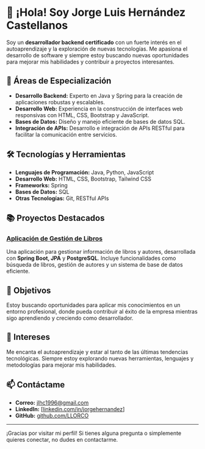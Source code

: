 # 👋 ¡Hola! Soy Jorge Luis Hernández Castellanos

Soy un **desarrollador backend certificado** con un fuerte interés en el autoaprendizaje y la exploración de nuevas tecnologías. Me apasiona el desarrollo de software y siempre estoy buscando nuevas oportunidades para mejorar mis habilidades y contribuir a proyectos interesantes.

## 🚀 Áreas de Especialización

- **Desarrollo Backend:** Experto en Java y Spring para la creación de aplicaciones robustas y escalables.
- **Desarrollo Web:** Experiencia en la construcción de interfaces web responsivas con HTML, CSS, Bootstrap y JavaScript.
- **Bases de Datos:** Diseño y manejo eficiente de bases de datos SQL.
- **Integración de APIs:** Desarrollo e integración de APIs RESTful para facilitar la comunicación entre servicios.

## 🛠️ Tecnologías y Herramientas

- **Lenguajes de Programación:** Java, Python, JavaScript
- **Desarrollo Web:** HTML, CSS, Bootstrap, Tailwind CSS
- **Frameworks:** Spring
- **Bases de Datos:** SQL
- **Otras Tecnologías:** Git, RESTful APIs

## 📚 Proyectos Destacados

### [Aplicación de Gestión de Libros](https://github.com/tu-usuario/proyecto-libros)
Una aplicación para gestionar información de libros y autores, desarrollada con **Spring Boot, JPA** y **PostgreSQL**. Incluye funcionalidades como búsqueda de libros, gestión de autores y un sistema de base de datos eficiente.

## 🎯 Objetivos

Estoy buscando oportunidades para aplicar mis conocimientos en un entorno profesional, donde pueda contribuir al éxito de la empresa mientras sigo aprendiendo y creciendo como desarrollador.

## 🌱 Intereses

Me encanta el autoaprendizaje y estar al tanto de las últimas tendencias tecnológicas. Siempre estoy explorando nuevas herramientas, lenguajes y metodologías para mejorar mis habilidades.

## 📫 Contáctame

- **Correo:** [jlhc1996@gmail.com](mailto:jlhc1996@gmail.com)
- **LinkedIn:** [[linkedin.com/in/jorgehernandez](https://www.linkedin.com/in/jorge-luis-hernández-castellanos/)]
- **GitHub:** [github.com/LLORCO](https://github.com/LLORCO)

---

¡Gracias por visitar mi perfil! Si tienes alguna pregunta o simplemente quieres conectar, no dudes en contactarme.
